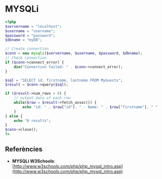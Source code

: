 <!-- notoc -->

# MYSQLi

```php
<?php
$servername = "localhost";
$username = "username";
$password = "password";
$dbname = "myDB";

// Create connection
$conn = new mysqli($servername, $username, $password, $dbname);
// Check connection
if ($conn->connect_error) {
    die("Connection failed: " . $conn->connect_error);
} 

$sql = "SELECT id, firstname, lastname FROM MyGuests";
$result = $conn->query($sql);

if ($result->num_rows > 0) {
    // output data of each row
    while($row = $result->fetch_assoc()) {
        echo "id: " . $row["id"]. " - Name: " . $row["firstname"]. " " . $row["lastname"]. "<br>";
    }
} else {
    echo "0 results";
}
$conn->close();
?>
```

## Referències

* **MYSQLi W3Schools**: [http://www.w3schools.com/php/php_mysql_intro.asp](http://www.w3schools.com/php/php_mysql_intro.asp)


